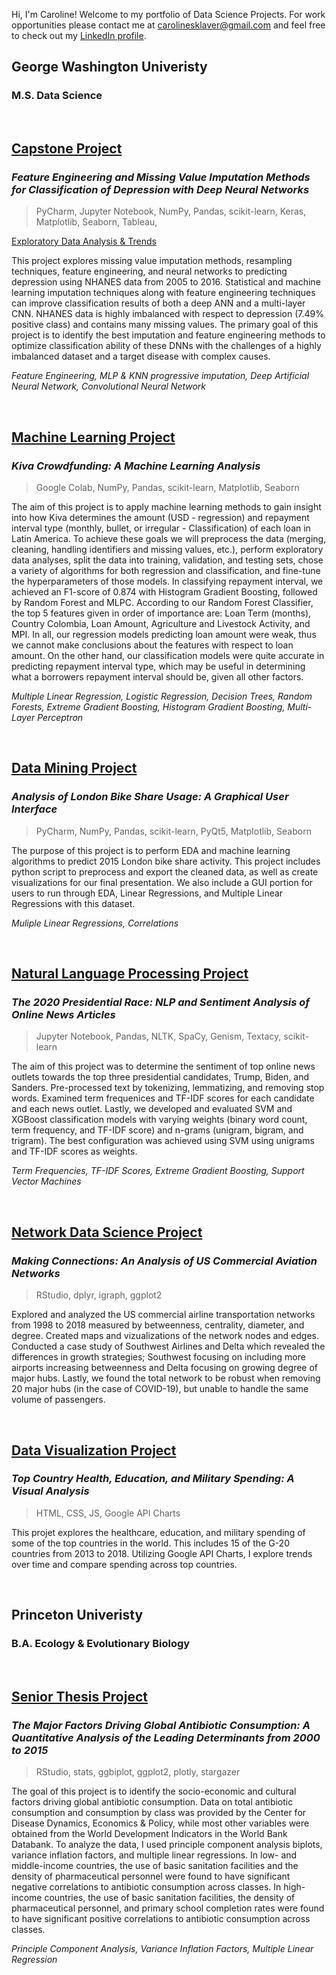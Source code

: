 Hi, I'm Caroline! Welcome to my portfolio of Data Science Projects. For work opportunities please contact me at [carolinesklaver@gmail.com](carolinesklaver@gmail.com) and feel free to check out my [LinkedIn profile](https://www.linkedin.com/in/csklaver).

>

## **George Washington Univeristy** 
### M.S. Data Science

&nbsp;

## [Capstone Project](https://github.com/csklaver/Capstone-Group6)
### *Feature Engineering and Missing Value Imputation Methods for Classification of Depression with Deep Neural Networks*

> PyCharm, Jupyter Notebook, NumPy, Pandas, scikit-learn, Keras, Matplotlib, Seaborn, Tableau,

[Exploratory Data Analysis & Trends](https://csklaver.github.io/)

This project explores missing value imputation methods, resampling techniques, feature engineering, and neural networks to predicting depression using NHANES data from 2005 to 2016. Statistical and machine learning imputation techniques along with feature engineering techniques can improve classification results of both a deep ANN and a multi-layer CNN. NHANES data is highly imbalanced with respect to depression (7.49% positive class) and contains many missing values. The primary goal of this project is to identify the best imputation and feature engineering methods to optimize classification ability of these DNNs with the challenges of a highly imbalanced dataset and a target disease with complex causes.

*Feature Engineering, MLP & KNN progressive imputation, Deep Artificial Neural Network, Convolutional Neural Network*

&nbsp;
## [Machine Learning Project](https://github.com/csklaver/ML_Kiva_Crowdfunding)
### *Kiva Crowdfunding: A Machine Learning Analysis*
> Google Colab, NumPy, Pandas, scikit-learn, Matplotlib, Seaborn 

The aim of this project is to apply machine learning methods to gain insight into how Kiva determines the amount (USD - regression) and repayment interval type (monthly, bullet, or irregular - Classification) of each loan in Latin America. To achieve these goals we will preprocess the data (merging, cleaning, handling identifiers and missing values, etc.), perform exploratory data analyses, split the data into training, validation, and testing sets, chose a variety of algorithms for both regression and classification, and fine-tune the hyperparameters of those models. In classifying repayment interval, we achieved an F1-score of 0.874 with Histogram Gradient Boosting, followed by Random Forest and MLPC. According to our Random Forest Classifier, the top 5 features given in order of importance are: Loan Term (months), Country Colombia, Loan Amount, Agriculture and Livestock Activity, and MPI. In all, our regression models predicting loan amount were weak, thus we cannot make conclusions about the features with respect to loan amount. On the other hand, our classification models were quite accurate in predicting repayment interval type, which may be useful in determining what a borrowers repayment interval should be, given all other factors.

*Multiple Linear Regression, Logistic Regression, Decision Trees, Random Forests, Extreme Gradient Boosting, Histogram Gradient Boosting, Multi-Layer Perceptron*


&nbsp;
## [Data Mining Project](https://github.com/csklaver/Data-Mining_GUI-Analysis)
### *Analysis of London Bike Share Usage: A Graphical User Interface*
> PyCharm, NumPy, Pandas, scikit-learn, PyQt5, Matplotlib, Seaborn

The purpose of this project is to perform EDA and machine learning algorithms to predict 2015 London bike share activity. This project includes python script to preprocess and export the cleaned data, as well as create visualizations for our final presentation. We also include a GUI portion for users to run through EDA, Linear Regressions, and Multiple Linear Regressions with this dataset.

*Muliple Linear Regressions, Correlations*

&nbsp;
## [Natural Language Processing Project](https://github.com/csklaver/NLP_The-2020-Presidential-Race)
### *The 2020 Presidential Race: NLP and Sentiment Analysis of Online News Articles*
> Jupyter Notebook, Pandas, NLTK, SpaCy, Genism, Textacy, scikit-learn

The aim of this project was to determine the sentiment of top online news outlets towards the top three presidential candidates, Trump, Biden, and Sanders. Pre-processed text by tokenizing, lemmatizing, and removing stop words. Examined term frequenices and TF-IDF scores for each candidate and each news outlet. Lastly, we developed and evaluated SVM and XGBoost classification models with varying weights (binary word count, term frequency, and TF-IDF score) and n-grams (unigram, bigram, and trigram). The best configuration was achieved using SVM using unigrams and TF-IDF scores as weights.

*Term Frequencies, TF-IDF Scores, Extreme Gradient Boosting, Support Vector Machines*

&nbsp;
## [Network Data Science Project](https://github.com/csklaver/network_science_flights) 
### *Making Connections: An Analysis of US Commercial Aviation Networks*
> RStudio, dplyr, igraph, ggplot2

Explored and analyzed the US commercial airline transportation networks from 1998 to 2018 measured by betweenness, centrality, diameter, and degree. Created maps and vizualizations of the network nodes and edges. Conducted a case study of Southwest Airlines and Delta which revealed the differences in growth strategies; Southwest focusing on including more airports increasing betweenness and Delta focusing on growing degree of major hubs. Lastly, we found the total network to be robust when removing 20 major hubs (in the case of COVID-19), but unable to handle the same volume of passengers.


&nbsp;
## [Data Visualization Project](https://csklaver.github.io/DATS6401-Individual-Project/)
### *Top Country Health, Education, and Military Spending: A Visual Analysis*
> HTML, CSS, JS, Google API Charts

This projet explores the healthcare, education, and military spending of some of the top countries in the world. This includes 15 of the G-20 countries from 2013 to 2018. Utilizing Google API Charts, I explore trends over time and compare spending across top countries.<br/>

&nbsp;
&nbsp;
>

## **Princeton Univeristy**
### B.A. Ecology & Evolutionary Biology
&nbsp;
## [Senior Thesis Project](https://github.com/csklaver/Princeton_Thesis)
### *The Major Factors Driving Global Antibiotic Consumption: A Quantitative Analysis of the Leading Determinants from 2000 to 2015*
> RStudio, stats, ggbiplot, ggplot2, plotly, stargazer

The goal of this project is to identify the socio-economic and cultural factors driving global antibiotic consumption. Data on total antibiotic consumption and consumption by class was provided by the Center for Disease Dynamics, Economics & Policy, while most other variables were obtained from the World Development Indicators in the World Bank Databank. To analyze the data, I used principle component analysis biplots, variance inflation factors, and multiple linear regressions. In low- and middle-income countries, the use of basic sanitation facilities and the density of pharmaceutical personnel were found to have significant negative correlations to antibiotic consumption across classes. In high-income countries, the use of basic sanitation facilities, the density of pharmaceutical personnel, and primary school completion rates were found to have significant positive correlations to antibiotic consumption across classes.

*Principle Component Analysis, Variance Inflation Factors, Multiple Linear Regression*
